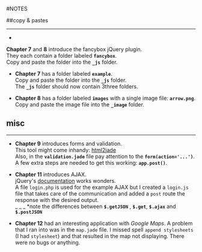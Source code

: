 #NOTES  

##copy & pastes  

***

* 
**Chapter 7** and **8** introduce the fancybox jQuery plugin.  
They each contain a folder labeled **`fancybox`**.  
Copy and paste the folder into the **`_js`** folder.  

* **Chapter 7** has a folder labeled **`example`**.   
Copy and paste the folder into the **`_js`** folder.  
The **`_js`** folder should now contain 3three folders.  

* **Chapter 8** has a folder labeled **`images`** with a single image file: **`arrow.png`**.  
Copy and paste the image file into the **`_image`** folder.


## misc  

---

* **Chapter 9** introduces forms and validation.  
This tool might come inhandy: [html2jade](http://html2jade.aaron-powell.com/)  
Also, in the **`validation.jade`** file pay attention to the **`form(action='...')`**.  
A few extra steps are needed to get this working: **`app.post()`**.

* **Chapter 11** introduces AJAX.  
jQuery's [documentation](http://api.jquery.com/category/ajax/?rdfrom=http%3A%2F%2Fdocs.jquery.com%2Fmw%2Findex.php%3Ftitle%3DAjax%26redirect%3Dno) works wonders.  
A file `login.php` is used for the example AJAX but I created a `login.js` file that takes care of the communication and added a `post` route the response with the desired output.  
 _ _ _ *note the differences between **`$.getJSON`** , **`$.get`**, **`$.ajax`** and **`$.postJSON`**  

* **Chapter 12** had an interesting application with *Google Maps*.  A problem that I ran into was in the `map.jade` file.  I missed spell `append stylesheets` (I had `stylesheet`) and that resulted in the map not displaying.  There were no bugs or anything.